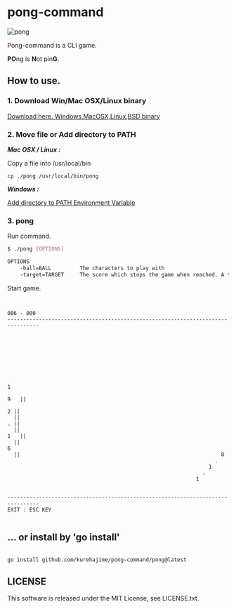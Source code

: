 # pong-command

![pong](https://cloud.githubusercontent.com/assets/4569916/7273449/e6c410be-e92e-11e4-89dd-ba6903089706.gif)

Pong-command is a CLI game.

**PO**ng is **N**ot pin**G**.

## How to use.

### 1. Download Win/Mac OSX/Linux binary

 [Download here. Windows,MacOSX,Linux,BSD binary](https://github.com/kurehajime/pong-command/releases)

### 2. Move file or Add directory to PATH

***Mac OSX / Linux :***

Copy a file into /usr/local/bin 

```
cp ./pong /usr/local/bin/pong
```

***Windows :***

[Add directory to PATH Environment Variable](http://www.nextofwindows.com/how-to-addedit-environment-variables-in-windows-7/)

### 3. pong 

Run command.

```sh
$ ./pong [OPTIONS]

OPTIONS
    -ball=BALL         The characters to play with
    -target=TARGET     The score which stops the game when reached. A target of 0 means the game runs forever.
```

Start game.

```

                                                                     006 - 000
--------------------------------------------------------------------------------








                                                                      1
                                                                        9   ||
                                                                          2 ||
  ||                                                                      . ||
  ||                                                                    1   ||
  ||                                                                  6
  ||                                                                8
                                                                  .
                                                                1
                                                              .
                                                            1


--------------------------------------------------------------------------------
EXIT : ESC KEY


```

## ... or install by 'go install'

```sh

go install github.com/kurehajime/pong-command/pong@latest

```

## LICENSE

This software is released under the MIT License, see LICENSE.txt.


